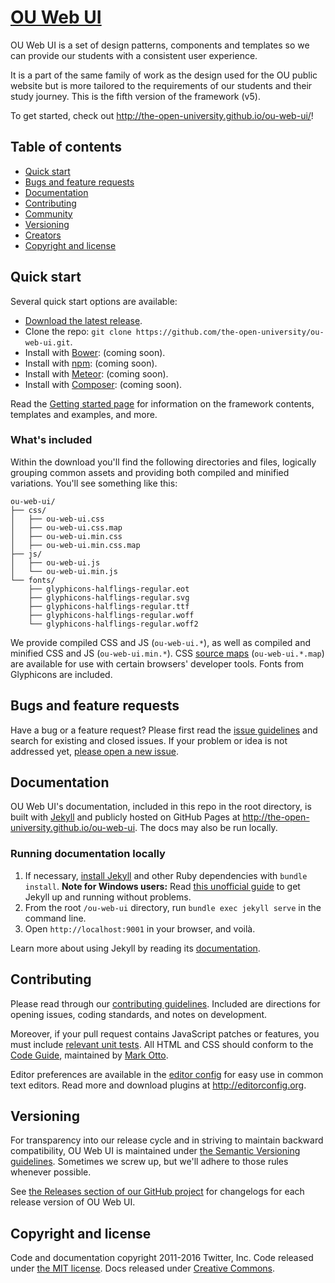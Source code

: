 # [OU Web UI](http://the-open-university.github.io/ou-web-ui)

OU Web UI is a set of design patterns, components and templates so we can provide our students with a consistent user experience.

It is a part of the same family of work as the design used for the OU public website but is more tailored to the requirements of our students and their study journey. This is the fifth version of the framework (v5).

To get started, check out <http://the-open-university.github.io/ou-web-ui/>!


## Table of contents

* [Quick start](#quick-start)
* [Bugs and feature requests](#bugs-and-feature-requests)
* [Documentation](#documentation)
* [Contributing](#contributing)
* [Community](#community)
* [Versioning](#versioning)
* [Creators](#creators)
* [Copyright and license](#copyright-and-license)


## Quick start

Several quick start options are available:

* [Download the latest release](https://github.com/the-open-university/ou-web-ui/archive/v3-dev.zip).
* Clone the repo: `git clone https://github.com/the-open-university/ou-web-ui.git`.
* Install with [Bower](http://bower.io): (coming soon).
* Install with [npm](https://www.npmjs.com): (coming soon).
* Install with [Meteor](https://www.meteor.com): (coming soon).
* Install with [Composer](https://getcomposer.org): (coming soon).

Read the [Getting started page](http://the-open-university.github.io/ou-web-ui/getting-started.html) for information on the framework contents, templates and examples, and more.

### What's included

Within the download you'll find the following directories and files, logically grouping common assets and providing both compiled and minified variations. You'll see something like this:

```
ou-web-ui/
├── css/
│   ├── ou-web-ui.css
│   ├── ou-web-ui.css.map
│   ├── ou-web-ui.min.css
│   ├── ou-web-ui.min.css.map
├── js/
│   ├── ou-web-ui.js
│   └── ou-web-ui.min.js
└── fonts/
    ├── glyphicons-halflings-regular.eot
    ├── glyphicons-halflings-regular.svg
    ├── glyphicons-halflings-regular.ttf
    ├── glyphicons-halflings-regular.woff
    └── glyphicons-halflings-regular.woff2
```

We provide compiled CSS and JS (`ou-web-ui.*`), as well as compiled and minified CSS and JS (`ou-web-ui.min.*`). CSS [source maps](https://developer.chrome.com/devtools/docs/css-preprocessors) (`ou-web-ui.*.map`) are available for use with certain browsers' developer tools. Fonts from Glyphicons are included.


## Bugs and feature requests

Have a bug or a feature request? Please first read the [issue guidelines](https://github.com/the-open-university/ou-web-ui/blob/master/CONTRIBUTING.md#using-the-issue-tracker) and search for existing and closed issues. If your problem or idea is not addressed yet, [please open a new issue](https://github.com/the-open-university/ou-web-ui/issues/new).


## Documentation

OU Web UI's documentation, included in this repo in the root directory, is built with [Jekyll](http://jekyllrb.com) and publicly hosted on GitHub Pages at <http://the-open-university.github.io/ou-web-ui>. The docs may also be run locally.

### Running documentation locally

1. If necessary, [install Jekyll](http://jekyllrb.com/docs/installation) and other Ruby dependencies with `bundle install`.
   **Note for Windows users:** Read [this unofficial guide](http://jekyll-windows.juthilo.com/) to get Jekyll up and running without problems.
2. From the root `/ou-web-ui` directory, run `bundle exec jekyll serve` in the command line.
4. Open `http://localhost:9001` in your browser, and voilà.

Learn more about using Jekyll by reading its [documentation](http://jekyllrb.com/docs/home/).


## Contributing

Please read through our [contributing guidelines](https://github.com/the-open-university/ou-web-ui/blob/master/CONTRIBUTING.md). Included are directions for opening issues, coding standards, and notes on development.

Moreover, if your pull request contains JavaScript patches or features, you must include [relevant unit tests](https://github.com/the-open-university/ou-web-ui/tree/master/js/tests). All HTML and CSS should conform to the [Code Guide](https://github.com/mdo/code-guide), maintained by [Mark Otto](https://github.com/mdo).

Editor preferences are available in the [editor config](https://github.com/the-open-university/ou-web-ui/blob/master/.editorconfig) for easy use in common text editors. Read more and download plugins at <http://editorconfig.org>.


## Versioning

For transparency into our release cycle and in striving to maintain backward compatibility, OU Web UI is maintained under [the Semantic Versioning guidelines](http://semver.org/). Sometimes we screw up, but we'll adhere to those rules whenever possible.

See [the Releases section of our GitHub project](https://github.com/the-open-university/ou-web-ui/releases) for changelogs for each release version of OU Web UI.


## Copyright and license

Code and documentation copyright 2011-2016 Twitter, Inc. Code released under [the MIT license](https://github.com/twbs/bootstrap/blob/master/LICENSE). Docs released under [Creative Commons](https://github.com/twbs/bootstrap/blob/master/docs/LICENSE).
